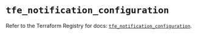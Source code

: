 # `tfe_notification_configuration`

Refer to the Terraform Registry for docs: [`tfe_notification_configuration`](https://registry.terraform.io/providers/hashicorp/tfe/0.67.0/docs/resources/notification_configuration).
